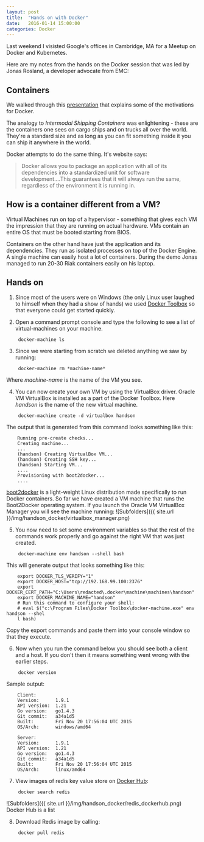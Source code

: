 ```yaml
---
layout: post
title:  "Hands on with Docker"
date:   2016-01-14 15:00:00
categories: Docker
---
```


Last weekend I visisted Google's offices in Cambridge, MA for a Meetup on Docker and Kubernetes.

Here are my notes from the hands on the Docker session that was led by Jonas Rosland, a developer advocate from EMC:

## Containers
We walked through this [presentation](http://www.slideshare.net/jonasrosland/docker-and-containers-overview-docker-workshop) that explains some of the motivations for Docker.

The analogy to *Intermodal Shipping Containers* was enlightening - these are the containers one sees on cargo ships and on trucks all over the world. They're a standard size and as long as you can fit something inside it you can ship it anywhere in the world. 

Docker attempts to do the same thing. It's website says:
> Docker allows you to package an application with all of its dependencies into a standardized unit for software development....This guarantees that it will always run the same, regardless of the environment it is running in.

## How is a container different from a VM?

Virtual Machines run on top of a hypervisor - something that gives each VM the impression that they are running on actual hardware. VMs contain an entire OS that must be booted starting from BIOS. 

Containers on the other hand have just the application and its dependencies. They run as isolated processes on top of the Docker Engine. A single machine can easily host a lot of containers. During the demo Jonas managed to run 20-30 Riak containers easily on his laptop.

## Hands on
1. Since most of the users were on Windows (the only Linux user laughed to himself when they had a show of hands) we used [Docker Toolbox](https://www.docker.com/docker-toolbox) so that everyone could get started quickly.

2. Open a command prompt console and type the following to see a list of virtual-machines on your machine.
   
        docker-machine ls
3. Since we were starting from scratch we deleted anything we saw by running:
        
        docker-machine rm *machine-name*
Where *machine-name* is the name of the VM you see.

4. You can now create your own VM by using the VirtualBox driver. Oracle VM VirtualBox is installed as a part of the Docker Toolbox. Here *handson* is the name of the new virtual machine. 

        docker-machine create -d virtualbox handson
The output that is generated from this command looks something like this:

        Running pre-create checks...
        Creating machine...
        ...
        (handson) Creating VirtualBox VM...
        (handson) Creating SSH key...
        (handson) Starting VM...
        ....
        Provisioning with boot2docker...
        ....
[boot2docker](http://boot2docker.io/) is a light-weight Linux distribution made specifically to run Docker containers.
So far we have created a VM machine that runs the Boot2Docker operating system. If you launch the Oracle VM VirtualBox Manager you will see the machine running:
![Subfolders]({{ site.url }}/img/handson_docker/virtualbox_manager.png)

5. You now need to set some environment variables so that the rest of the commands work properly and go against the right VM that was just created.
        
        docker-machine env handson --shell bash
This will generate output that looks something like this:
        
        export DOCKER_TLS_VERIFY="1"
        export DOCKER_HOST="tcp://192.168.99.100:2376"
        export DOCKER_CERT_PATH="C:\Users\redacted\.docker\machine\machines\handson"
        export DOCKER_MACHINE_NAME="handson"
        # Run this command to configure your shell:
        # eval $("c:\Program Files\Docker Toolbox\docker-machine.exe" env handson --shel
        l bash)
Copy the export commands and paste them into your console window so that they execute.

6. Now when you run the command below you should see both a client and a host. If you don't then it means something went wrong with the earlier steps.

        docker version
Sample output:
        
        Client:
        Version:      1.9.1
        API version:  1.21
        Go version:   go1.4.3
        Git commit:   a34a1d5
        Built:        Fri Nov 20 17:56:04 UTC 2015
        OS/Arch:      windows/amd64
        
        Server:
        Version:      1.9.1
        API version:  1.21
        Go version:   go1.4.3
        Git commit:   a34a1d5
        Built:        Fri Nov 20 17:56:04 UTC 2015
        OS/Arch:      linux/amd64
7. View images of redis key value store on [Docker Hub](https://hub.docker.com/):
        
        docker search redis
![Subfolders]({{ site.url }}/img/handson_docker/redis_dockerhub.png)
Docker Hub is a list

8. Download Redis image by calling:

        docker pull redis